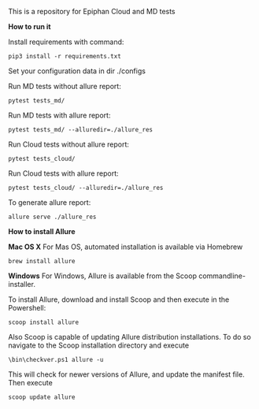 This is a repository for Epiphan Cloud and MD tests

**How to run it**

Install requirements with command:

    pip3 install -r requirements.txt

Set your configuration data in dir ./configs

Run MD tests without allure report:

    pytest tests_md/

Run MD tests with allure report:

    pytest tests_md/ --alluredir=./allure_res

Run Cloud tests without allure report:

    pytest tests_cloud/

Run Cloud tests with allure report:

    pytest tests_cloud/ --alluredir=./allure_res

To generate allure report:

    allure serve ./allure_res

**How to install Allure**

**Mac OS X**
For Mas OS, automated installation is available via Homebrew

    brew install allure

**Windows**
For Windows, Allure is available from the Scoop commandline-installer.

To install Allure, download and install Scoop and then execute in the Powershell:

    scoop install allure
Also Scoop is capable of updating Allure distribution installations. To do so navigate to the Scoop installation directory and execute

    \bin\checkver.ps1 allure -u
This will check for newer versions of Allure, and update the manifest file. Then execute

    scoop update allure

    